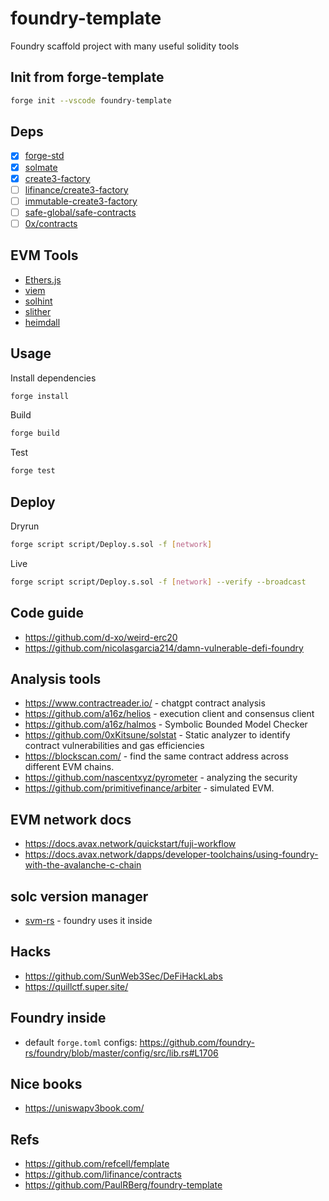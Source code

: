 # foundry-template

Foundry scaffold project with many useful solidity tools

## Init from forge-template

```sh
forge init --vscode foundry-template
```

## Deps

* [x] [forge-std](https://github.com/foundry-rs/forge-std)
* [x] [solmate](https://github.com/transmissions11/solmate)
* [x] [create3-factory](https://github.com/zeframlou/create3-factory)
* [ ] [lifinance/create3-factory](https://github.com/lifinance/create3-factory)
* [ ] [immutable-create3-factory](https://github.com/reservoirprotocol/immutable-create3-factory)
* [ ] [safe-global/safe-contracts](https://github.com/safe-global/safe-contracts)
* [ ] [0x/contracts](https://github.com/0xProject/protocol)

## EVM Tools

* [Ethers.js](https://ethers.org/)
* [viem](https://viem.sh/)
* [solhint](https://github.com/protofire/solhint)
* [slither](https://github.com/crytic/slither)
* [heimdall](https://github.com/Jon-Becker/heimdall-rs)

## Usage

Install dependencies

```sh
forge install
```

Build

```sh
forge build
```

Test

```sh
forge test
```

## Deploy

Dryrun

```sh
forge script script/Deploy.s.sol -f [network]
```

Live

```sh
forge script script/Deploy.s.sol -f [network] --verify --broadcast
```

## Code guide

* <https://github.com/d-xo/weird-erc20>
* <https://github.com/nicolasgarcia214/damn-vulnerable-defi-foundry>

## Analysis tools

* <https://www.contractreader.io/> - chatgpt contract analysis
* <https://github.com/a16z/helios> - execution client and consensus client
* <https://github.com/a16z/halmos> - Symbolic Bounded Model Checker
* <https://github.com/0xKitsune/solstat> - Static analyzer to identify contract vulnerabilities and gas efficiencies
* <https://blockscan.com/> - find the same contract address across different EVM chains.
* <https://github.com/nascentxyz/pyrometer> - analyzing the security
* <https://github.com/primitivefinance/arbiter> - simulated EVM.

## EVM network docs

* <https://docs.avax.network/quickstart/fuji-workflow>
* <https://docs.avax.network/dapps/developer-toolchains/using-foundry-with-the-avalanche-c-chain>

## solc version manager

* [svm-rs](https://github.com/ethers-rs/svm-rs) - foundry uses it inside

## Hacks

* <https://github.com/SunWeb3Sec/DeFiHackLabs>
* <https://quillctf.super.site/>

## Foundry inside

* default `forge.toml` configs: <https://github.com/foundry-rs/foundry/blob/master/config/src/lib.rs#L1706>

## Nice books

* <https://uniswapv3book.com/>

## Refs

* <https://github.com/refcell/femplate>
* <https://github.com/lifinance/contracts>
* <https://github.com/PaulRBerg/foundry-template>
